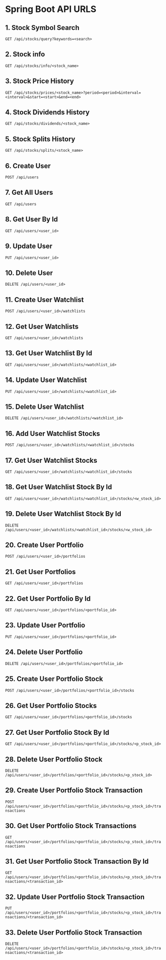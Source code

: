 # Spring Boot API URLS

## 1. Stock Symbol Search

`GET /api/stocks/query?keywords=<search>`

## 2. Stock info

`GET /api/stocks/info/<stock_name>`

## 3. Stock Price History

`GET /api/stocks/prices/<stock_name>?period=<period>&interval=<interval>&start=<start>&end=<end>`

## 4. Stock Dividends History

`GET /api/stocks/dividends/<stock_name>`

## 5. Stock Splits History

`GET /api/stocks/splits/<stock_name>`

## 6. Create User

`POST /api/users`

## 7. Get All Users

`GET /api/users`

## 8. Get User By Id

`GET /api/users/<user_id>`

## 9. Update User

`PUT /api/users/<user_id>`

## 10. Delete User

`DELETE /api/users/<user_id>`

## 11. Create User Watchlist

`POST /api/users/<user_id>/watchlists`

## 12. Get User Watchlists

`GET /api/users/<user_id>/watchlists`

## 13. Get User Watchlist By Id

`GET /api/users/<user_id>/watchlists/<watchlist_id>`

## 14. Update User Watchlist

`PUT /api/users/<user_id>/watchlists/<watchlist_id>`

## 15. Delete User Watchlist

`DELETE /api/users/<user_id>/watchlists/<watchlist_id>`

## 16. Add User Watchlist Stocks

`POST /api/users/<user_id>/watchlists/<watchlist_id>/stocks`

## 17. Get User Watchlist Stocks

`GET /api/users/<user_id>/watchlists/<watchlist_id>/stocks`

## 18. Get User Watchlist Stock By Id

`GET /api/users/<user_id>/watchlists/<watchlist_id>/stocks/<w_stock_id>`

## 19. Delete User Watchlist Stock By Id

`DELETE /api/users/<user_id>/watchlists/<watchlist_id>/stocks/<w_stock_id>`

## 20. Create User Portfolio

`POST /api/users/<user_id>/portfolios`

## 21. Get User Portfolios

`GET /api/users/<user_id>/portfolios`

## 22. Get User Portfolio By Id

`GET /api/users/<user_id>/portfolios/<portfolio_id>`

## 23. Update User Portfolio

`PUT /api/users/<user_id>/portfolios/<portfolio_id>`

## 24. Delete User Portfolio

`DELETE /api/users/<user_id>/portfolios/<portfolio_id>`

## 25. Create User Portfolio Stock

`POST /api/users/<user_id>/portfolios/<portfolio_id>/stocks`

## 26. Get User Portfolio Stocks

`GET /api/users/<user_id>/portfolios/<portfolio_id>/stocks`

## 27. Get User Portfolio Stock By Id

`GET /api/users/<user_id>/portfolios/<portfolio_id>/stocks/<p_stock_id>`

## 28. Delete User Portfolio Stock

`DELETE /api/users/<user_id>/portfolios/<portfolio_id>/stocks/<p_stock_id>`

## 29. Create User Portfolio Stock Transaction

`POST /api/users/<user_id>/portfolios/<portfolio_id>/stocks/<p_stock_id>/transactions`

## 30. Get User Portfolio Stock Transactions

`GET /api/users/<user_id>/portfolios/<portfolio_id>/stocks/<p_stock_id>/transactions`

## 31. Get User Portfolio Stock Transaction By Id

`GET /api/users/<user_id>/portfolios/<portfolio_id>/stocks/<p_stock_id>/transactions/<transaction_id>`

## 32. Update User Portfolio Stock Transaction

`PUT /api/users/<user_id>/portfolios/<portfolio_id>/stocks/<p_stock_id>/transactions/<transaction_id>`

## 33. Delete User Portfolio Stock Transaction

`DELETE /api/users/<user_id>/portfolios/<portfolio_id>/stocks/<p_stock_id>/transactions/<transaction_id>`
